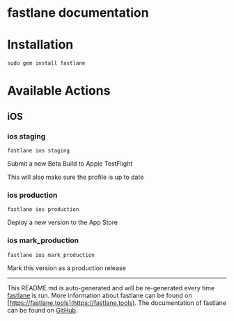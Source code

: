 fastlane documentation
================
# Installation
```
sudo gem install fastlane
```
# Available Actions
## iOS
### ios staging
```
fastlane ios staging
```
Submit a new Beta Build to Apple TestFlight

This will also make sure the profile is up to date
### ios production
```
fastlane ios production
```
Deploy a new version to the App Store
### ios mark_production
```
fastlane ios mark_production
```
Mark this version as a production release

----

This README.md is auto-generated and will be re-generated every time [fastlane](https://fastlane.tools) is run.
More information about fastlane can be found on [https://fastlane.tools](https://fastlane.tools).
The documentation of fastlane can be found on [GitHub](https://github.com/fastlane/fastlane/tree/master/fastlane).
